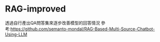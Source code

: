 # RAG-improved

透過自行產出QA問答集來逐步改善模型的回答情況
參考:https://github.com/semanto-mondal/RAG-Based-Multi-Source-Chatbot-Using-LLM
